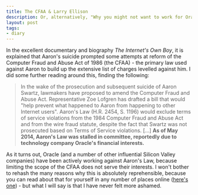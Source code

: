 ```yaml
---
title: The CFAA & Larry Ellison
description: Or, alternatively, "Why you might not want to work for Oracle".
layout: post
tags: 
- diary
---
```

In the excellent documentary and biography *The Internet's Own Boy*, it is explained that Aaron's suicide prompted some attempts at reform of the Computer Fraud and Abuse Act of 1986 (the CFAA) - the primary law used against Aaron to build up the extensive list of charges levelled against him. I did some further reading around this, finding the following:

> In the wake of the prosecution and subsequent suicide of Aaron Swartz, lawmakers have proposed to amend the Computer Fraud and Abuse Act. Representative Zoe Lofgren has drafted a bill that would "help prevent what happened to Aaron from happening to other Internet users". Aaron's Law (H.R. 2454, S. 1196) would exclude terms of service violations from the 1984 Computer Fraud and Abuse Act and from the wire fraud statute, despite the fact that Swartz was not prosecuted based on Terms of Service violations. [...] **As of May 2014, Aaron's Law was stalled in committee, reportedly due to technology company Oracle's financial interests.**

As it turns out, Oracle (and a number of other influential Silicon Valley companies) have been actively working against Aaron's Law, because limiting the scope of the CFAA does not serve their interests. I won't bother to rehash the many reasons why this is absolutely reprehensible, because you can read about that for yourself in any number of places online ([here's one][oracle-against-cfaa-reform]) - but what I will say is that I have never felt more ashamed.

[oracle-against-cfaa-reform]: https://www.techdirt.com/articles/20130411/15571022683/shameful-tech-companies-fighting-against-necessary-cfaa-reform-cispa-fixes.shtml